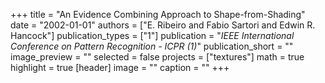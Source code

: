 +++
title = "An Evidence Combining Approach to Shape-from-Shading"
date = "2002-01-01"
authors = ["E. Ribeiro and Fabio Sartori and Edwin R. Hancock"]
publication_types = ["1"]
publication = "_IEEE International Conference on Pattern Recognition - ICPR (1)_"
publication_short = ""
image_preview = ""
selected = false
projects = ["textures"]
math = true
highlight = true
[header]
image = ""
caption = ""
+++

